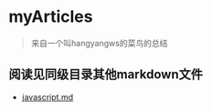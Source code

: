 # myArticles
> 来自一个叫hangyangws的菜鸟的总结

## 阅读见同级目录其他markdown文件

- [javascript.md](https://github.com/hangyangws/myArticles/blob/master/javascript.md)